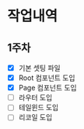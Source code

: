 # 작업내역
## 1주차
- [x] 기본 셋팅 파일
- [x] Root 컴포넌트 도입
- [x] Page 컴포넌트 도입
- [ ] 라우터 도입
- [ ] 테일윈드 도입
- [ ] 리코일 도입